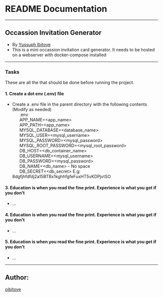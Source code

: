 # README Documentation
---
## Occassion Invitation Generator
- By [Yussuph Ibitoye](https://linkedin.com/in/ibitoyewaley)
- This is a mini occassion invitation card generator. It needs to be hosted on a webserver with docker-compose installed

---
### Tasks

These are all the that should be done before running the project.

#### 1. Create a dot env (.env) file
* Create a .env file in the parent directory with the following contents (Modify as needed)  
&nbsp;&nbsp;&nbsp;&nbsp;&nbsp;&nbsp;.env  
&nbsp;&nbsp;&nbsp;&nbsp;&nbsp;&nbsp;APP_NAME=<app_name>  
&nbsp;&nbsp;&nbsp;&nbsp;&nbsp;&nbsp;APP_PATH=<app_name>  
&nbsp;&nbsp;&nbsp;&nbsp;&nbsp;&nbsp;MYSQL_DATABASE=<database_name>  
&nbsp;&nbsp;&nbsp;&nbsp;&nbsp;&nbsp;MYSQL_USER=<mysql_username>  
&nbsp;&nbsp;&nbsp;&nbsp;&nbsp;&nbsp;MYSQL_PASSWORD=<mysql_password>  
&nbsp;&nbsp;&nbsp;&nbsp;&nbsp;&nbsp;MYSQL_ROOT_PASSWORD=<mysql_root_password>  
&nbsp;&nbsp;&nbsp;&nbsp;&nbsp;&nbsp;DB_HOST=<db_container_name>  
&nbsp;&nbsp;&nbsp;&nbsp;&nbsp;&nbsp;DB_USERNAME=<mysql_username>  
&nbsp;&nbsp;&nbsp;&nbsp;&nbsp;&nbsp;DB_PASSWORD=<mysql_password>  
&nbsp;&nbsp;&nbsp;&nbsp;&nbsp;&nbsp;DB_NAME=<db_name> - No space  
&nbsp;&nbsp;&nbsp;&nbsp;&nbsp;&nbsp;DB_SECRET=<db_secret> E.g: 8dgfjhfdfdj2a$15$BTBx1kghhfgfeFuxHT5vKDPjvtSO  
    

#### 3. Education is when you read the fine print. Experience is what you get if you don't
* ...

#### 4. Education is when you read the fine print. Experience is what you get if you don't
* ...

#### 5. Education is when you read the fine print. Experience is what you get if you don't
* ...

---
## Author: 
[oibitoye](https://github.com/oibitoye)
